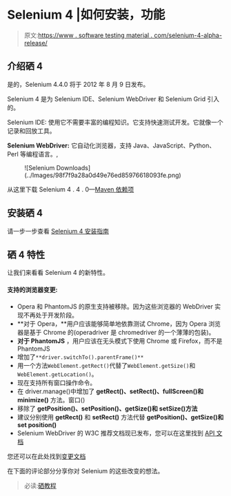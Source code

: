 # Selenium 4 |如何安装，功能

> 原文:[https://www . software testing material . com/selenium-4-alpha-release/](https://www.softwaretestingmaterial.com/selenium-4-alpha-release/)

## **介绍硒 4**

是的，Selenium 4.4.0 将于 2012 年 8 月 9 日发布。

Selenium 4 是为 Selenium IDE、Selenium WebDriver 和 Selenium Grid 引入的。

Selenium IDE: 使用它不需要丰富的编程知识。它支持快速测试开发。它就像一个记录和回放工具。

**Selenium WebDriver:** 它自动化浏览器，支持 Java、JavaScript、Python、Perl 等编程语言。,

<figure class="aligncenter size-full">![Selenium Downloads](../Images/98f7f9a28a0d49e76ed85976618093fe.png)</figure>

从这里下载 Selenium 4 . 4 . 0—[Maven 依赖项](https://mvnrepository.com/artifact/org.seleniumhq.selenium/selenium-java/4.4.0)

## **安装硒 4**

请一步一步查看 [Selenium 4 安装指南](https://www.softwaretestingmaterial.com/install-selenium-4/)

## **硒 4 特性**

让我们来看看 Selenium 4 的新特性。

#### **支持的浏览器变更:**

*   Opera 和 PhantomJS 的原生支持被移除。因为这些浏览器的 WebDriver 实现不再处于开发阶段。
*   **对于 Opera，**用户应该能够简单地依靠测试 Chrome，因为 Opera 浏览器是基于 Chrome 的(operadriver 是 chromedriver 的一个薄薄的包装)。
*   **对于 PhantomJS** ，用户应该在无头模式下使用 Chrome 或 Firefox，而不是 PhantomJS
*   增加了`**driver.switchTo().parentFrame()**`
*   用一个方法`WebElement.getRect()`代替了`WebElement.getSize()`和`WebElement.getLocation()`。
*   现在支持所有窗口操作命令。
*   在 driver.manage()中增加了 **getRect()、setRect()、fullScreen()和 minimize()** 方法。窗口()
*   移除了 **getPosition()、setPosition()、getSize()和 setSize()方法**
*   建议分别使用 **getRect()** 和 **setRect()** 方法代替 **getPosition()、getSize()和 set position()**
*   Selenium WebDriver 的 W3C 推荐文档现已发布，您可以在这里找到 [API 文档](https://www.w3.org/TR/webdriver/)

您还可以在此处找到[变更文档](https://github.com/SeleniumHQ/selenium/blob/master/javascript/node/selenium-webdriver/CHANGES.md)

在下面的评论部分分享你对 Selenium 的这些改变的想法。

> 必读:[硒教程](https://www.softwaretestingmaterial.com/selenium-tutorial/)